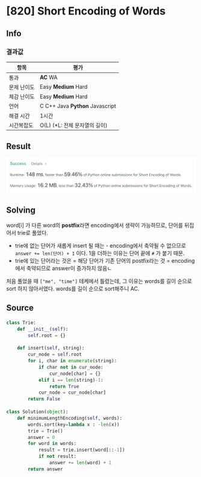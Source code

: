 # [820] Short Encoding of Words

## Info

### 결과값

| 항목        | 평가                             |
| ----------- | -------------------------------- |
| 통과        | **AC** WA                        |
| 문제 난이도 | Easy **Medium** Hard             |
| 체감 난이도 | Easy **Medium** Hard             |
| 언어        | C C++ Java **Python** Javascript |
| 해결 시간   | 1시간                            |
| 시간복잡도  | O(L) (*L: 전체 문자열의 길이)    |

## Result

![820](820.png)

## Solving

word[i] 가 다른 word의 **postfix**라면 encoding에서 생략이 가능하므로, 단어를 뒤집어서 trie로 풀었다. 

- trie에 없는 단어가 새롭게 insert 될 때는 - encoding에서 축약될 수 없으므로 `answer += len(단어) + 1` 이다.  1을 더하는 이유는 단어 끝에 `#` 가 붙기 때문.
- trie에 있는 단어라는 것은  = 해당 단어가 기존 단어의 postfix라는 것 = encoding에서 축약되므로 answer이 증가하지 않음ㄴ

처음 풀었을 때 `["me", "time"]` 테케에서 틀렸는데, 그 이유는 words를 길이 순으로 sort 하지 않아서였다. words를 길이 순으로 sort해주니 AC.

## Source

```python
class Trie:
    def __init__(self):
        self.root = {}

    def insert(self, string):
        cur_node = self.root
        for i, char in enumerate(string):
            if char not in cur_node:
                cur_node[char] = {}
            elif i == len(string)-1:
                return True
            cur_node = cur_node[char]
        return False

class Solution(object):
    def minimumLengthEncoding(self, words):
        words.sort(key=lambda x : -len(x))
        trie = Trie()
        answer = 0
        for word in words:
            result = trie.insert(word[::-1])
            if not result:
                answer += len(word) + 1
        return answer
```

